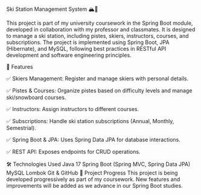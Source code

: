 Ski Station Management System 🏔️🎿

This project is part of my university coursework in the Spring Boot module, developed in collaboration with my professor and classmates. It is designed to manage a ski station, including pistes, skiers, instructors, courses, and subscriptions. The project is implemented using Spring Boot, JPA (Hibernate), and MySQL, following best practices in RESTful API development and software engineering principles.

📌 Features

✅ Skiers Management: Register and manage skiers with personal details.

✅ Pistes & Courses: Organize pistes based on difficulty levels and manage ski/snowboard courses.

✅ Instructors: Assign instructors to different courses.

✅ Subscriptions: Handle ski station subscriptions (Annual, Monthly, Semestrial).

✅ Spring Boot & JPA: Uses Spring Data JPA for database interactions.

✅ REST API: Exposes endpoints for CRUD operations.

🛠️ Technologies Used
Java 17
Spring Boot (Spring MVC, Spring Data JPA)
MySQL
Lombok
Git & GitHub
📅 Project Progress
This project is being developed progressively as part of my coursework. New features and improvements will be added as we advance in our Spring Boot studies.
